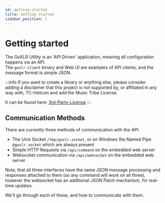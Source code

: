 ```yaml
---
id: getting-started
title: Getting started
sidebar_position: 1
---
```


# Getting started

The GoXLR Utility is an 'API Driven' application, meaning all configuration happens via an API.<br/>
The `goxlr-client` binary and Web UI are examples of API clients, and the message format is simple JSON.

:::info
If you want to create a library or anything else,
please consider adding a disclaimer that this project is not supported by,
or affiliated in any way with, TC-Helicon and add the Music Tribe License.

It can be found here: [3rd-Party-License](https://github.com/GoXLR-on-Linux/goxlr-utility/blob/main/LICENSE-3RD-PARTY)
:::

## Communication Methods
There are currently three methods of communication with the API:
- The Unix Socket `/tmp/goxlr.socket`, or on Windows the Named Pipe `@goxlr.socket` which are always present
- Simple HTTP Requests via `/api/command` on the embedded web server
- Websocket communication via `/api/websocket` on the embedded web server

Note, that all three interfaces have the same JSON message processing and responses attached to them
(so any command will work on all three), however the websocket has an additional JSON Patch mechanism, for real-time updates.

We'll go through each of these, and how to communicate with them.